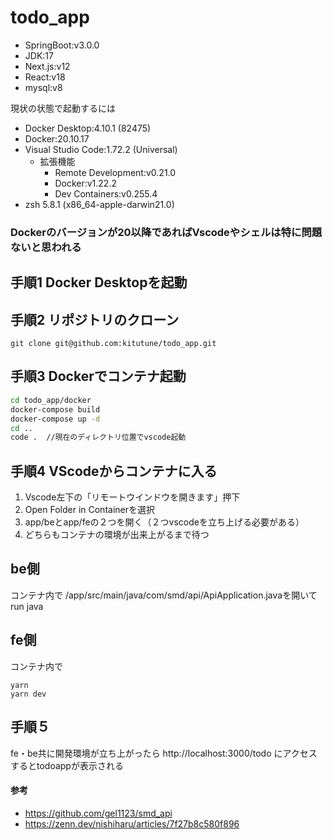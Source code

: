 # todo_app
- SpringBoot:v3.0.0
- JDK:17
- Next.js:v12
- React:v18
- mysql:v8



現状の状態で起動するには

- Docker Desktop:4.10.1 (82475)
- Docker:20.10.17
- Visual Studio Code:1.72.2 (Universal)
  - 拡張機能
    - Remote Development:v0.21.0
    - Docker:v1.22.2 
    - Dev Containers:v0.255.4
- zsh 5.8.1 (x86_64-apple-darwin21.0)

### Dockerのバージョンが20以降であればVscodeやシェルは特に問題ないと思われる

## 手順1 Docker Desktopを起動

## 手順2 リポジトリのクローン

~~~ shell
git clone git@github.com:kitutune/todo_app.git
~~~

## 手順3 Dockerでコンテナ起動

~~~zsh
cd todo_app/docker 
docker-compose build 
docker-compose up -d 
cd ..   
code .  //現在のディレクトリ位置でvscode起動
~~~

## 手順4 VScodeからコンテナに入る


1. Vscode左下の「リモートウインドウを開きます」押下
2. Open Folder in Containerを選択
3. app/beとapp/feの２つを開く（２つvscodeを立ち上げる必要がある）
4. どちらもコンテナの環境が出来上がるまで待つ

## be側

コンテナ内で
/app/src/main/java/com/smd/api/ApiApplication.javaを開いてrun java

## fe側
コンテナ内で
~~~shell
yarn
yarn dev
~~~

## 手順５
fe・be共に開発環境が立ち上がったら
http://localhost:3000/todo にアクセスするとtodoappが表示される

#### 参考
- https://github.com/gel1123/smd_api
- https://zenn.dev/nishiharu/articles/7f27b8c580f896
